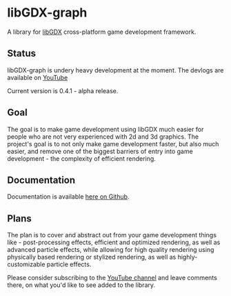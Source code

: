 # libGDX-graph
A library for [libGDX](https://libgdx.badlogicgames.com/ "libGDX") cross-platform game development framework.
## Status
libGDX-graph is undery heavy development at the moment. The devlogs are available on [YouTube](https://www.youtube.com/playlist?list=PLqpawGIg6Qj5CvjOaCbB536z862XhjPQi)

Current version is 0.4.1 - alpha release.
## Goal
The goal is to make game development using libGDX much easier for people who are not very experienced with 2d and 3d graphics. The project's goal is to not only
make game development faster, but also much easier, and remove one of the biggest barriers of entry into game development - the complexity of efficient rendering.
## Documentation
Documentation is available [here on Github](https://github.com/MarcinSc/libgdx-graph/wiki).
## Plans
The plan is to cover and abstract out from your game development things like - post-processing effects, efficient and optimized rendering, as well as advanced
particle effects, while allowing for high quality rendering using physically based rendering or stylized rendering, as well as highly-customizable particle effects.

Please consider subscribing to the [YouTube channel](https://www.youtube.com/channel/UCzbGLy819RyOkKb_kmV2kCA) and leave comments there, on what you'd like to see added
to the library.
